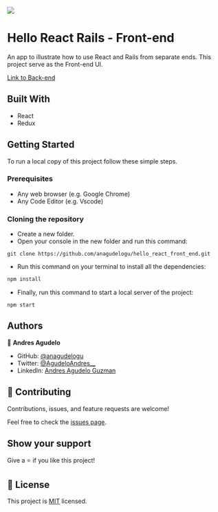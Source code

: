 ![](https://img.shields.io/badge/Microverse-blueviolet)

# Hello React Rails - Front-end

An app to illustrate how to use React and Rails from separate ends. This project serve as the Front-end UI.

[Link to Back-end](https://github.com/anagudelogu/hello_rails_back_end)

## Built With

- React
- Redux

## Getting Started

To run a local copy of this project follow these simple steps.

### Prerequisites

- Any web browser (e.g. Google Chrome)
- Any Code Editor (e.g. Vscode)

### Cloning the repository

- Create a new folder.
- Open your console in the new folder and run this command:

```
git clone https://github.com/anagudelogu/hello_react_front_end.git
```

- Run this command on your terminal to install all the dependencies:

```bash
npm install
```

- Finally, run this command to start a local server of the project:

```
npm start
```

## Authors

👤 **Andres Agudelo**

- GitHub: [@anagudelogu](https://github.com/anagudelogu)
- Twitter: [@AgudeloAndres\_\_](https://twitter.com/AgudeloAndres__)
- LinkedIn: [Andres Agudelo Guzman](https://linkedin.com/in/aagst)

## 🤝 Contributing

Contributions, issues, and feature requests are welcome!

Feel free to check the [issues page](https://github.com/anagudelogu/hello_react_front_end/issues).

## Show your support

Give a ⭐️ if you like this project!

## 📝 License

This project is [MIT](./LICENSE) licensed.
